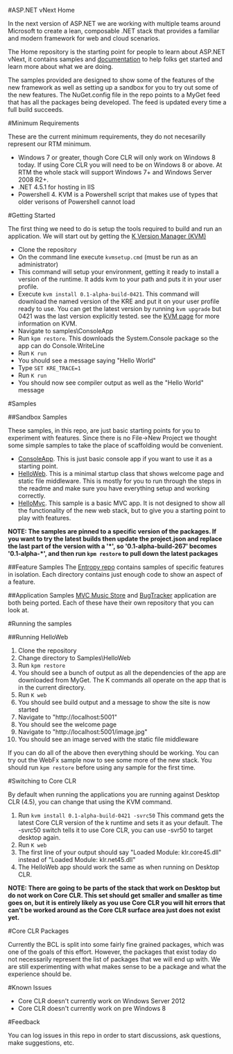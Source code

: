 #ASP.NET vNext Home

In the next version of ASP.NET we are working with multiple teams around Microsoft to create a lean, composable .NET stack that provides a familiar and modern framework for web and cloud scenarios.

The Home repository is the starting point for people to learn about ASP.NET vNext, it contains samples and [documentation](https://github.com/aspnet/Home/wiki) to help folks get started and learn more about what we are doing.

The samples provided are designed to show some of the features of the new framework as well as setting up a sandbox for you to try out some of the new features. The NuGet.config file in the repo points to a MyGet feed that has all the packages being developed. The feed is updated every time a full build succeeds.


#Minimum Requirements

These are the current minimum requirements, they do not necesarilly represent our RTM minimum.

* Windows 7 or greater, though Core CLR will only work on Windows 8 today. If using Core CLR you will need to be on Windows 8 or above. At RTM the whole stack will support Windows 7+ and Windows Server 2008 R2+.
* .NET 4.5.1 for hosting in IIS
* Powershell 4. KVM is a Powershell script that makes use of types that older verisons of Powershell cannot load

 
#Getting Started

The first thing we need to do is setup the tools required to build and run an application. We will start out by getting the [K Version Manager (KVM)](https://github.com/aspnet/Home/wiki/version-manager)

* Clone the repository
* On the command line execute ```kvmsetup.cmd``` (must be run as an administrator)
* This command will setup your environment, getting it ready to install a version of the runtime. It adds kvm to your path and puts it in your user profile.
* Execute ```kvm install 0.1-alpha-build-0421```. This command will download the named version of the KRE and put it on your user profile ready to use. You can get the latest version by running ```kvm upgrade``` but 0421 was the last version explicitly tested. see the [KVM page](https://github.com/aspnet/Home/wiki/version-manager) for more information on KVM.
* Navigate to samples\ConsoleApp
* Run ```kpm restore```. This downloads the System.Console package so the app can do Console.WriteLine
* Run ```K run```
* You should see a message saying "Hello World"
* Type ```SET KRE_TRACE=1```
* Run ```K run```
* You should now see compiler output as well as the "Hello World" message

#Samples

##Sandbox Samples

These samples, in this repo, are just basic starting points for you to experiment with features. Since there is no File->New Project we thought some simple samples to take the place of scaffolding would be convenient.

+ [ConsoleApp](https://github.com/aspnet/Home/tree/master/samples/ConsoleApp). This is just basic console app if you want to use it as a starting point.
+ [HelloWeb](https://github.com/aspnet/Home/tree/master/samples/HelloWeb). This is a minimal startup class that shows welcome page and static file middleware. This is mostly for you to run through the steps in the readme and make sure you have everything setup and working correctly.
+ [HelloMvc](https://github.com/aspnet/Home/tree/master/samples/HelloMvc). This sample is a basic MVC app. It is not designed to show all the functionality of the new web stack, but to give you a starting point to play with features.

**NOTE: The samples are pinned to a specific version of the packages. If you want to try the latest builds then update the project.json and replace the last part of the version with a '\*', so '0.1-alpha-build-267' becomes '0.1-alpha-\*', and then run ```kpm restore``` to pull down the latest packages**

##Feature Samples
The [Entropy repo](https://github.com/aspnet/Entropy) contains samples of specific features in isolation. Each directory contains just enough code to show an aspect of a feature.

##Application Samples
[MVC Music Store](https://github.com/aspnet/MusicStore) and [BugTracker](https://github.com/aspnet/BugTracker) application are both being ported. Each of these have their own repository that you can look at.

#Running the samples

##Running HelloWeb

1. Clone the repository
2. Change directory to Samples\HelloWeb
3. Run ```kpm restore```
4. You should see a bunch of output as all the dependencies of the app are downloaded from MyGet. The K commands all operate on the app that is in the current directory.
5. Run ```K web```
6. You should see build output and a message to show the site is now started
7. Navigate to "http://localhost:5001"
8. You should see the welcome page
9. Navigate to "http://localhost:5001/image.jpg"
10. You should see an image served with the static file middleware

If you can do all of the above then everything should be working. You can try out the WebFx sample now to see some more of the new stack. You should run ```kpm restore``` before using any sample for the first time.

#Switching to Core CLR

By default when running the applications you are running against Desktop CLR (4.5), you can change that using the KVM command.

1. Run ```kvm install 0.1-alpha-build-0421 -svrc50``` This command gets the latest Core CLR version of the k runtime and sets it as your default. The -svrc50 switch tells it to use Core CLR, you can use -svr50 to target desktop again.
2. Run ```K web```
3. The first line of your output should say "Loaded Module: klr.core45.dll" instead of "Loaded Module: klr.net45.dll"
4. The HelloWeb app should work the same as when running on Desktop CLR.

**NOTE: There are going to be parts of the stack that work on Desktop but do not work on Core CLR. This set should get smaller and smaller as time goes on, but it is entirely likely as you use Core CLR you will hit errors that can't be worked around as the Core CLR surface area just does not exist yet.**

#Core CLR Packages

Currently the BCL is split into some fairly fine grained packages, which was one of the goals of this effort. However, the packages that exist today do not necessarily represent the list of packages that we will end up with. We are still experimenting with what makes sense to be a package and what the experience should be.

#Known Issues

* Core CLR doesn't currently work on Windows Server 2012
* Core CLR doesn't currently work on pre Windows 8

#Feedback

You can log issues in this repo in order to start discussions, ask questions, make suggestions, etc.
